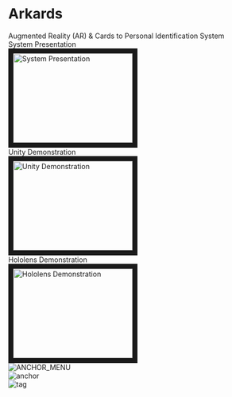 # Arkards
Augmented Reality (AR) & Cards to Personal Identification System <br />
System Presentation<br />
<a href="http://www.youtube.com/watch?feature=player_embedded&v=CYcU7aWsUSo
" target="_blank"><img src="http://img.youtube.com/vi/CYcU7aWsUSo/0.jpg" 
alt="System Presentation" width="240" height="180" border="10" /></a><br />
Unity Demonstration<br />
<a href="http://www.youtube.com/watch?feature=player_embedded&v=QhucAWuUO3E
" target="_blank"><img src="http://img.youtube.com/vi/QhucAWuUO3E/0.jpg" 
alt="Unity Demonstration" width="240" height="180" border="10" /></a><br />
Hololens Demonstration<br />
<a href="http://www.youtube.com/watch?feature=player_embedded&v=kwWYvhiN-pE
" target="_blank"><img src="http://img.youtube.com/vi/kwWYvhiN-pE/0.jpg" 
alt="Hololens Demonstration" width="240" height="180" border="10" /></a><br />
![ANCHOR_MENU](https://user-images.githubusercontent.com/72231302/119742590-20b30480-be56-11eb-88b6-067c9f0aea62.png) <br />
![anchor](https://user-images.githubusercontent.com/72231302/119719426-c35b8b00-be36-11eb-8941-3d96c222d649.png)<br />
![tag](https://user-images.githubusercontent.com/72231302/119719455-c8b8d580-be36-11eb-9b1d-abda2d25df97.png)

